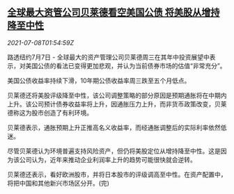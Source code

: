 <!--1625709663000-->
[全球最大资管公司贝莱德看空美国公债 将美股从增持降至中性](https://cn.reuters.com/article/blackrock-us-treasury-bond-0708-idCNKCS2EE061)
------

<div><i>2021-07-08T01:54:59Z</i></div><p>路透纽约7月7日 - 全球最大的资产管理公司贝莱德周三在其年中投资展望中表示，对美国公债的看法已变得更加悲观，并认为当前债券市场的估值“非常充分”。</p><p>美国公债收益率持续下滑，10年期公债收益率周三跌至五个月低点。</p><p>贝莱德还将美股评级降至中性，该公司调整策略的部分原因是预期通胀将在中期内上升。该公司预计债券收益率将上升，因通胀压力上升，而非货币政策改变，贝莱德称这为股市创造了有利环境。</p><p>贝莱德表示，通胀预期上升正推高名义收益率，而经通胀调整后的实际利率依然低迷。</p><p>尽管贝莱德认为环境普遍支持风险资产，但仍将美股定位从增持降至中性。这是因为该公司认为，近年来推动企业利润率上升的趋势可能很快就会逆转。</p><p>贝莱德还表示，看好欧洲股市，并将日本股市的评级调高至中性。在资产配置中，将把中国和其他新兴市场区分开。(完)</p>
